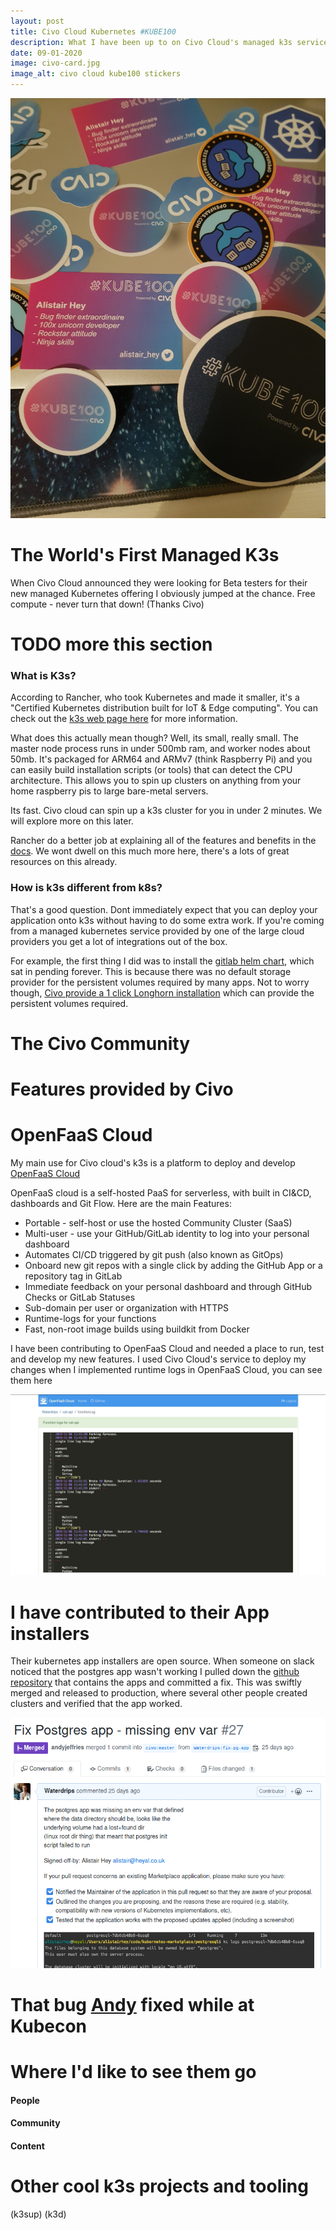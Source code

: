 ```yaml
---
layout: post
title: Civo Cloud Kubernetes #KUBE100
description: What I have been up to on Civo Cloud's managed k3s service
date: 09-01-2020
image: civo-card.jpg
image_alt: civo cloud kube100 stickers
---
```


![civo-sticers](/images/civo-card.jpg)

# The World's First Managed K3s

When Civo Cloud announced they were looking for Beta testers for their new managed Kubernetes offering I obviously jumped
at the chance. Free compute - never turn that down! (Thanks Civo)

# TODO more this section

### What is K3s?

According to Rancher, who took Kubernetes and made it smaller, it's a "Certified Kubernetes distribution built for IoT &
 Edge computing". You can check out the [k3s web page here](https://k3s.io) for more information.
 
What does this actually mean though? Well, its small, really small. The master node process runs in under 500mb ram, and
worker nodes about 50mb. It's packaged for ARM64 and ARMv7 (think Raspberry Pi) and you can easily build installation 
scripts (or tools) that can detect the CPU architecture. This allows you to spin up clusters on anything from your home
raspberry pis to large bare-metal servers.

Its fast. Civo cloud can spin up a k3s cluster for you in under 2 minutes. We will explore more on this later.

Rancher do a better job at explaining all of the features and benefits in the [docs](https://rancher.com/docs/k3s/latest/en/). 
We wont dwell on this much more here, there's a lots of great resources on this already.


### How is k3s different from k8s?

That's a good question. Dont immediately expect that you can deploy your application onto k3s without having to do some 
extra work. If you're coming from a managed kubernetes service provided by one of the large cloud providers you get a 
lot of integrations out of the box.

For example, the first thing I did was to install the [gitlab helm chart](https://docs.gitlab.com/charts/), which sat in 
pending forever. This is because there was no default storage provider for the persistent volumes required by many apps.
Not to worry though, [Civo provide a 1 click Longhorn installation](https://www.civo.com/learn/cloud-native-stateful-storage-for-kubernetes-with-rancher-labs-longhorn) 
which can provide the persistent volumes required. 


# The Civo Community


# Features provided by Civo


# OpenFaaS Cloud

My main use for Civo cloud's k3s is a platform to deploy and develop [OpenFaaS Cloud](https://github.com/openfaas/openfaas-cloud)

OpenFaaS cloud is a self-hosted PaaS for serverless, with built in CI&CD, dashboards and Git Flow. 
Here are the main Features:

* Portable - self-host or use the hosted Community Cluster (SaaS)
* Multi-user - use your GitHub/GitLab identity to log into your personal dashboard
* Automates CI/CD triggered by git push (also known as GitOps)
* Onboard new git repos with a single click by adding the GitHub App or a repository tag in GitLab
* Immediate feedback on your personal dashboard and through GitHub Checks or GitLab Statuses
* Sub-domain per user or organization with HTTPS
* Runtime-logs for your functions
* Fast, non-root image builds using buildkit from Docker

I have been contributing to OpenFaaS Cloud and needed a place to run, test and develop my new features. I used Civo 
Cloud's service to deploy my changes when I implemented runtime logs in OpenFaaS Cloud, you can see them here

![Runtime logs](/images/runtime-logs.jpg)


# I have contributed to their App installers

Their kubernetes app installers are open source. When someone on slack noticed that the postgres app wasn't working 
I pulled down the [github repository](https://github.com/civo/kubernetes-marketplace) that contains the apps and 
committed a fix. This was swiftly merged and released to production, where several other people created clusters and 
verified that the app worked.

![Civo PR](/images/civo-pr.png)


# That bug [Andy](https://twitter.com/andyjeffries) fixed while at Kubecon

 
# Where I'd like to see them go

#### People

#### Community

#### Content

# Other cool k3s projects and tooling

(k3sup)
(k3d)

